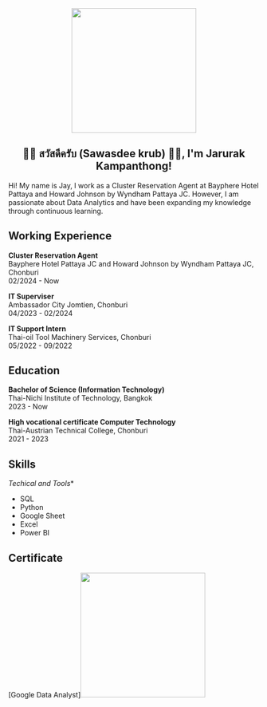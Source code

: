<div align = "center">
<img src = "profile.jpg" height = "250">
<h2>🙏🏻 สวัสดีครับ (Sawasdee krub) 🙏🏻, I'm Jarurak Kampanthong! </h2>
</div>
Hi! My name is Jay, I work as a Cluster Reservation Agent at Bayphere Hotel Pattaya and Howard Johnson by Wyndham Pattaya JC. However, I am passionate about Data Analytics and have been expanding my knowledge through continuous learning.

## Working Experience
**Cluster Reservation Agent**  
Bayphere Hotel Pattaya JC and Howard Johnson by Wyndham Pattaya JC, Chonburi  
02/2024 - Now 

**IT Superviser**  
Ambassador City Jomtien, Chonburi  
04/2023 - 02/2024  

**IT Support Intern**  
Thai-oil Tool Machinery Services, Chonburi  
05/2022 - 09/2022  

## Education
**Bachelor of Science (Information Technology)**  
Thai-Nichi Institute of Technology, Bangkok  
2023 - Now

**High vocational certificate Computer Technology**  
Thai-Austrian Technical College, Chonburi  
2021 - 2023

## Skills
*Techical and Tools**  
- SQL
- Python
- Google Sheet
- Excel
- Power BI

## Certificate
[Google Data Analyst]<img src = "" height = "250">
  
